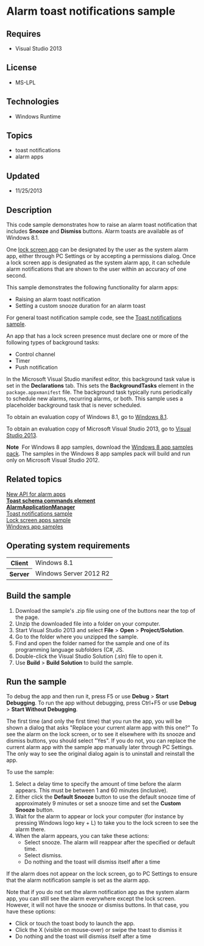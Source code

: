 # Alarm toast notifications sample
## Requires
- Visual Studio 2013
## License
- MS-LPL
## Technologies
- Windows Runtime
## Topics
- toast notifications
- alarm apps
## Updated
- 11/25/2013
## Description

<div id="mainSection">
<p>This code sample demonstrates how to raise an alarm toast notification that includes
<b>Snooze</b> and <b>Dismiss</b> buttons. Alarm toasts are available as of Windows&nbsp;8.1.</p>
<p>One <a href="http://msdn.microsoft.com/library/windows/apps/hh700416">lock screen app</a> can be designated by the user as the system alarm app, either through PC Settings or by accepting a permissions dialog. Once a lock screen app is designated as the
 system alarm app, it can schedule alarm notifications that are shown to the user within an accuracy of one second.</p>
<p>This sample demonstrates the following functionality for alarm apps: </p>
<ul>
<li>Raising an alarm toast notification </li><li>Setting a custom snooze duration for an alarm toast </li></ul>
<p></p>
<p>For general toast notification sample code, see the <a href="http://msdn.microsoft.com/library/windows/apps/">
Toast notifications sample</a>.</p>
<p>An app that has a lock screen presence must declare one or more of the following types of background tasks:</p>
<ul>
<li>Control channel </li><li>Timer </li><li>Push notification </li></ul>
<p>In the Microsoft Visual Studio manifest editor, this background task value is set in the
<b>Declarations</b> tab. This sets the <b>BackgroundTasks</b> element in the <code>
package.appxmanifest</code> file. The background task typically runs periodically to schedule new alarms, recurring alarms, or both. This sample uses a placeholder background task that is never scheduled.</p>
<p>To obtain an evaluation copy of Windows&nbsp;8.1, go to <a href="http://go.microsoft.com/fwlink/p/?linkid=301696">
Windows&nbsp;8.1</a>.</p>
<p>To obtain an evaluation copy of Microsoft Visual Studio&nbsp;2013, go to <a href="http://go.microsoft.com/fwlink/p/?linkid=301697">
Visual Studio&nbsp;2013</a>.</p>
<p class="note"><b>Note</b>&nbsp;&nbsp;For Windows&nbsp;8 app samples, download the <a href="http://go.microsoft.com/fwlink/p/?LinkId=301698">
Windows&nbsp;8 app samples pack</a>. The samples in the Windows&nbsp;8 app samples pack will build and run only on Microsoft Visual Studio&nbsp;2012.</p>
<h2><a id="related_topics"></a>Related topics</h2>
<dl><dt><a href="m_dev_guide.ux_ui#alarms">New API for alarm apps</a> </dt><dt><a href="http://msdn.microsoft.com/library/windows/apps/dn268318"><b>Toast schema commands element</b></a>
</dt><dt><a href="http://msdn.microsoft.com/library/windows/apps/dn297281"><b>AlarmApplicationManager</b></a>
</dt><dt><a href="http://msdn.microsoft.com/library/windows/apps/">Toast notifications sample</a>
</dt><dt><a href="http://msdn.microsoft.com/library/windows/apps/">Lock screen apps sample</a>
</dt><dt><a href="http://go.microsoft.com/fwlink/p/?LinkID=227694">Windows app samples</a>
</dt></dl>
<h2>Operating system requirements</h2>
<table>
<tbody>
<tr>
<th>Client</th>
<td><dt>Windows&nbsp;8.1 </dt></td>
</tr>
<tr>
<th>Server</th>
<td><dt>Windows Server&nbsp;2012&nbsp;R2 </dt></td>
</tr>
</tbody>
</table>
<h2>Build the sample</h2>
<ol>
<li>Download the sample's .zip file using one of the buttons near the top of the page.
</li><li>Unzip the downloaded file into a folder on your computer. </li><li>Start Visual Studio&nbsp;2013 and select <b>File</b> &gt; <b>Open</b> &gt; <b>Project/Solution</b>.
</li><li>Go to the folder where you unzipped the sample. </li><li>Find and open the folder named for the sample and one of its programming language subfolders (C#, JS.
</li><li>Double-click the Visual Studio Solution (.sln) file to open it. </li><li>Use <b>Build</b> &gt; <b>Build Solution</b> to build the sample. </li></ol>
<h2>Run the sample</h2>
<p>To debug the app and then run it, press F5 or use <b>Debug</b> &gt; <b>Start Debugging</b>. To run the app without debugging, press Ctrl&#43;F5 or use
<b>Debug</b> &gt; <b>Start Without Debugging</b>.</p>
<p>The first time (and only the first time) that you run the app, you will be shown a dialog that asks &quot;Replace your current alarm app with this one?&quot; To see the alarm on the lock screen, or to see it elsewhere with its snooze and dismiss buttons, you should
 select &quot;Yes&quot;. If you do not, you can replace the current alarm app with the sample app manually later through PC Settings. The only way to see the original dialog again is to uninstall and reinstall the app.</p>
<p>To use the sample:</p>
<ol>
<li>Select a delay time to specify the amount of time before the alarm appears. This must be between 1 and 60 minutes (inclusive).
</li><li>Either click the <b>Default Snooze</b> button to use the default snooze time of approximately 9 minutes or set a snooze time and set the
<b>Custom Snooze</b> button. </li><li>Wait for the alarm to appear or lock your computer (for instance by pressing Windows logo key &#43; L) to take you to the lock screen to see the alarm there.
</li><li>When the alarm appears, you can take these actions:
<ul>
<li>Select snooze. The alarm will reappear after the specified or default time. </li><li>Select dismiss. </li><li>Do nothing and the toast will dismiss itself after a time </li></ul>
</li></ol>
<p>If the alarm does not appear on the lock screen, go to PC Settings to ensure that the alarm notification sample is set as the alarm app.</p>
<p>Note that if you do not set the alarm notification app as the system alarm app, you can still see the alarm everywhere except the lock screen. However, it will not have the snooze or dismiss buttons. In that case, you have these options:</p>
<ul>
<li>Click or touch the toast body to launch the app. </li><li>Click the X (visible on mouse-over) or swipe the toast to dismiss it </li><li>Do nothing and the toast will dismiss itself after a time </li></ul>
</div>
